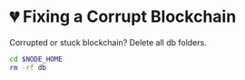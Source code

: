 # :broken_heart: Fixing a Corrupt Blockchain

Corrupted or stuck blockchain? Delete all db folders.

```bash
cd $NODE_HOME
rm -rf db
```
